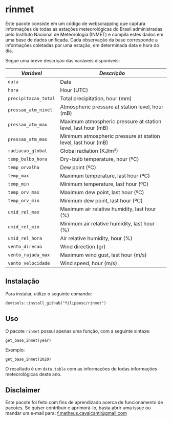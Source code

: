 # rinmet
Este pacote consiste em um código de webscrapping que captura informações de todas as estações meteorológicas do Brasil administradas pelo Instituto Nacional de Meteorologia (INMET) e compila estes dados em uma base de dados unificada. Cada observação da base corresponde a informações coletadas por uma estação, em determinada data e hora do dia.

Segue uma breve descrição das variáveis disponíveis: 

| ***Variável***| ***Descrição*** |
|-----|-----|
| `data` | Date |
| `hora` | Hour (UTC) |
| `precipitacao_total` | Total precipitation, hour (mm) |
|`pressao_atm_nivel`|Atmospheric pressure at station level, hour (mB)|
|`pressao_atm_max`| Maximum atmospheric pressure at station level, last hour (mB)|
|`pressao_atm_max`| Minimum atmospheric pressure at station level, last hour (mB)|
|`radiacao_global`| Global radiation (KJ/m²)|
|`temp_bulbo_hora`| Dry-bulb temperature, hour (ºC)|
|`temp_orvalho`| Dew point (ºC)|
|`temp_max`| Maximum temperature, last hour (ºC)|
|`temp_min`| Minimum temperature, last hour (ºC)|
|`temp_orv_max`| Maximum dew point, last hour (ºC)|
|`temp_orv_min`| Minimum dew point, last hour (ºC)|
|`umid_rel_max`| Maximum air relative humidity, last hour (%)|
|`umid_rel_min`| Minimum air relative humidity, last hour (%)|
|`umid_rel_hora`| Air relative humidity, hour (%)|
|`vento_direcao`| Wind direction (gr)|
|`vento_rajada_max`| Maximum wind gust, last hour (m/s)|
|`vento_velocidade`| Wind speed, hour (m/s) |



## Instalação
Para instalar, utilize o seguinte comando: 
```
devtools::install_github("filipemsc/rinmet")
```

## Uso
O pacote `rinmet` possui apenas uma função, com a seguinte sintaxe:
```
get_base_inmet(year)
``` 
Exemplo: 
``` 
get_base_inmet(2020)
```
O resultado é um `data.table` com as informações de todas informações meteorológicas deste ano.

## Disclaimer
Este pacote foi feito com fins de aprendizado acerca de funcionamento de pacotes. Se quiser contribuir e aprimorá-lo, basta abrir uma issue ou mandar um e-mail para: f.matheus.cavalcanti@gmail.com
